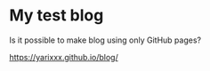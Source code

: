 # My test blog

Is it possible to make blog using only GitHub pages?

https://yarixxx.github.io/blog/


